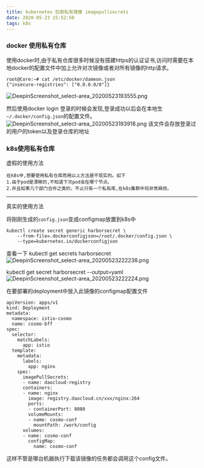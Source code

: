 ```yaml
---
title: kubernetes 拉取私有镜像 imagepullsecrets
date: 2020-05-23 15:52:50
tags: k8s
---
```

###  docker 使用私有仓库

使用docker时,由于私有仓库很多时候没有搭建https的认证证书,访问时需要在本地docker的配置文件中加上允许对次镜像或者对所有镜像的http请求。
```
root@Core:~# cat /etc/docker/dameon.json 
{"insecure-registries": ["0.0.0.0/0"]}

```
![DeepinScreenshot_select-area_20200523193555.png](https://i.loli.net/2020/05/23/b1jExvs8kBHRgYd.png)

然后使用docker login 登录的时候会发现,登录成功以后会在本地生`~/.docker/config.json`的配置文件。
![DeepinScreenshot_select-area_20200523193918.png](https://i.loli.net/2020/05/23/FAWPjmx4Bh9tqvX.png)
该文件会存放登录过的用户的token以及登录仓库的地址


### k8s使用私有仓库

虚假的使用方法

```
在k8s中,想要使用私有仓库而用以上方法是不现实的。如下
1.由于pod是漂移的,不知道下次pod会在哪个节点。
2.并且如果几个部门合作之类的，不止只有一个私有库,在k8s集群中将非常麻烦。
```

---

真实的使用方法

将刚刚生成的`config.json`变成configmap放置到k8s中
```
kubectl create secret generic harborsecret \
    --from-file=.dockerconfigjson=/root/.docker/config.json \
    --type=kubernetes.io/dockerconfigjson
```

查看一下
kubectl get secrets harborsecret 
![DeepinScreenshot_select-area_20200523222238.png](https://i.loli.net/2020/05/23/nV25oGzHJIQkmSa.png)

kubectl get secret harborsecret --output=yaml
![DeepinScreenshot_select-area_20200523222224.png](https://i.loli.net/2020/05/23/WBXF4wsAdVQDR1o.png)

在要部署的deployment中放入此镜像的configmap配置文件

```
apiVersion: apps/v1
kind: Deployment
metadata:
  namespace: istio-cosmo
  name: cosmo-bff
spec:
  selector:
    matchLabels:
      app: istio
  template:
    metadata:
      labels:
        app: nginx
    spec:
      imagePullSecrets:
      - name: daocloud-registry
      containers:
      - name: nginx
        image: registry.daocloud.cn/xxx/nginx:264
        ports:
        - containerPort: 8080
        volumeMounts:
        - name: cosmo-conf
          mountPath: /work/config
      volumes:
      - name: cosmo-conf
        configMap:
          name: cosmo-conf
```
这样不管是哪台机器执行下载该镜像的任务都会调用这个config文件。

